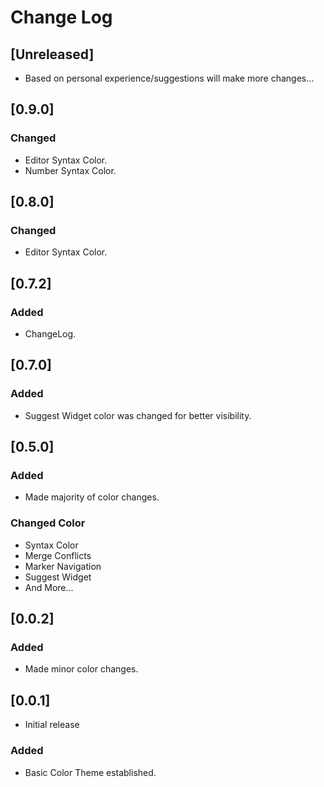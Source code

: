 # Change Log


## [Unreleased]
- Based on personal experience/suggestions will make more changes...

## [0.9.0]
### Changed
- Editor Syntax Color.
- Number Syntax Color.

## [0.8.0]
### Changed
- Editor Syntax Color.

## [0.7.2]
### Added
- ChangeLog.

## [0.7.0]
### Added
- Suggest Widget color was changed for better visibility.

## [0.5.0]
### Added
- Made majority of color changes.
### Changed Color
- Syntax Color
- Merge Conflicts
- Marker Navigation
- Suggest Widget
- And More...

## [0.0.2]
### Added
- Made minor color changes.

## [0.0.1]
- Initial release

### Added
- Basic Color Theme established.